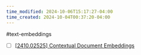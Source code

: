 ```yaml
---
time_modified: 2024-10-06T15:17:27-04:00
time_created: 2024-10-04T00:37:20-04:00
---
```


#text-embeddings 


- [ ] [\[2410.02525\] Contextual Document Embeddings](https://arxiv.org/abs/2410.02525)